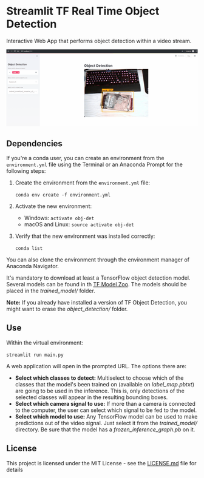 # Streamlit TF Real Time Object Detection

Interactive Web App that performs object detection within a video stream.

![demo_gif](./resources/gifs/demo.gif)

## Dependencies

If you're a conda user, you can create an environment from the ```environment.yml``` file using the Terminal or an Anaconda Prompt for the following steps:

1. Create the environment from the ```environment.yml``` file:

    ```conda env create -f environment.yml```
2. Activate the new environment:
    * Windows: ```activate obj-det```
    * macOS and Linux: ```source activate obj-det``` 

3. Verify that the new environment was installed correctly:

    ```conda list```
    
You can also clone the environment through the environment manager of Anaconda Navigator.

It's mandatory to download at least a TensorFlow object detection model. Several models can be found in th [TF Model Zoo](https://github.com/tensorflow/models/blob/master/research/object_detection/g3doc/detection_model_zoo.md). The models should be placed in the *trained_model/* folder.

**Note:** If you already have installed a version of TF Object Detection, you might want to erase the *object_detection/* folder.

## Use

Within the virtual environment:

```streamlit run main.py```

A web application will open in the prompted URL. The options there are:
* **Select which classes to detect:** Multiselect to choose which of the classes that the model's been trained on (available on *label_map.pbtxt*) are going to be used in the inference. This is, only detections of the selected classes will appear in the resulting bounding boxes.
* **Select which camera signal to use:** If more than a camera is connected to the computer, the user can select which signal to be fed to the model.
* **Select which model to use:** Any TensorFlow model can be used to make predictions out of the video signal. Just select it from the *trained_model/* directory. Be sure that the model has a *frozen_inference_graph.pb* on it.

## License

This project is licensed under the MIT License - see the [LICENSE.md](LICENSE.md) file for details

